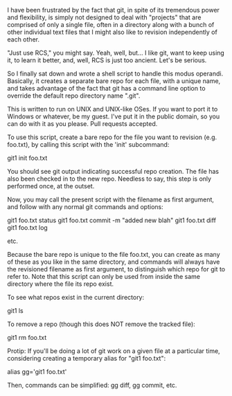I have been frustrated by the fact that git, in spite of its tremendous power and
flexibility, is simply not designed to deal with "projects" that are comprised of
only a single file, often in a directory along with a bunch of other individual text
files that I might also like to revision independently of each other.

"Just use RCS," you might say. Yeah, well, but... I like git, want to keep using it,
to learn it better, and, well, RCS is just too ancient. Let's be serious.

So I finally sat down and wrote a shell script to handle this modus operandi.
Basically, it creates a separate bare repo for each file, with a unique name, and
takes advantage of the fact that git has a command line option to override the default
repo directory name ".git".

This is written to run on UNIX and UNIX-like OSes. If you want to port it to
Windows or whatever, be my guest. I've put it in the public domain, so you can do
with it as you please. Pull requests accepted.


To use this script, create a bare repo for the file you want to revision
(e.g. foo.txt), by calling this script with the 'init' subcommand:

  git1 init foo.txt

You should see git output indicating successful repo creation. The file
has also been checked in to the new repo. Needless to say, this step is only
performed once, at the outset.

Now, you may call the present script with the filename as first argument,
and follow with any normal git commands and options:

  git1 foo.txt status
  git1 foo.txt commit -m "added new blah"
  git1 foo.txt diff
  git1 foo.txt log

etc.

Because the bare repo is unique to the file foo.txt, you can create as many
of these as you like in the same directory, and commands will always have the
revisioned filename as first argument, to distinguish which repo for git to
refer to. Note that this script can only be used from inside the same
directory where the file its repo exist.

To see what repos exist in the current directory:

 git1 ls

To remove a repo (though this does NOT remove the tracked file):

 git1 rm foo.txt

Protip: If you'll be doing a lot of git work on a given file at a particular
time, considering creating a temporary alias for "git1 foo.txt":

 alias gg='git1 foo.txt'

Then, commands can be simplified: gg diff, gg commit, etc.

